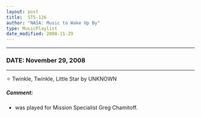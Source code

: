 ```yaml
---
layout: post
title:  STS-126
author: "NASA: Music to Wake Up By"
type: MusicPlaylist
date_modified: 2008-11-29
---
```


----
### DATE: November 29, 2008
----
✧ Twinkle, Twinkle, Little Star by UNKNOWN

##### Comment:
* was played for Mission Specialist Greg Chamitoff.
